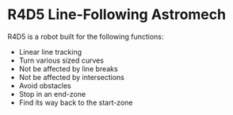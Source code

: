 # R4D5 Line-Following Astromech

R4D5 is a robot built for the following functions:
- Linear line tracking
- Turn various sized curves
- Not be affected by line breaks
- Not be affected by intersections
- Avoid obstacles
- Stop in an end-zone
- Find its way back to the start-zone

